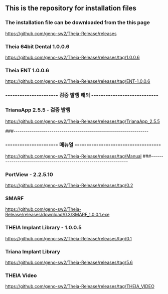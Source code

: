 ## This is the repository for installation files
### The installation file can be downloaded from the this page
https://github.com/geno-sw2/Theia-Release/releases

### Theia 64bit Dental 1.0.0.6
https://github.com/geno-sw2/Theia-Release/releases/tag/1.0.0.6

### Theia ENT 1.0.0.6
https://github.com/geno-sw2/Theia-Release/releases/tag/ENT-1.0.0.6

### ---------------------- 검증 발행 해외 ----------------------------

### TrianaApp 2.5.5 - 검증 발행
https://github.com/geno-sw2/Theia-Release/releases/tag/TrianaApp_2.5.5

###---------------‐---------------------------------------------------

### ---------------------- 매뉴얼 ------------------------------------
https://github.com/geno-sw2/Theia-Release/releases/tag/Manual
###---------------‐---------------------------------------------------

### PortView - 2.2.5.10
https://github.com/geno-sw2/Theia-Release/releases/tag/0.2

### SMARF
https://github.com/geno-sw2/Theia-Release/releases/download/0.3/SMARF_1.0.0.1.exe

### THEIA Implant Library - 1.0.0.5
https://github.com/geno-sw2/Theia-Release/releases/tag/0.1

### Triana Implant Library
https://github.com/geno-sw2/Theia-Release/releases/tag/5.6

### THEIA Video
https://github.com/geno-sw2/Theia-Release/releases/tag/THEIA_VIDEO
